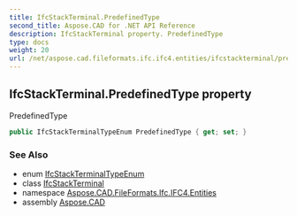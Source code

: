 ```yaml
---
title: IfcStackTerminal.PredefinedType
second_title: Aspose.CAD for .NET API Reference
description: IfcStackTerminal property. PredefinedType
type: docs
weight: 20
url: /net/aspose.cad.fileformats.ifc.ifc4.entities/ifcstackterminal/predefinedtype/
---
```

## IfcStackTerminal.PredefinedType property

PredefinedType

```csharp
public IfcStackTerminalTypeEnum PredefinedType { get; set; }
```

### See Also

* enum [IfcStackTerminalTypeEnum](../../../aspose.cad.fileformats.ifc.ifc4.types/ifcstackterminaltypeenum/)
* class [IfcStackTerminal](../)
* namespace [Aspose.CAD.FileFormats.Ifc.IFC4.Entities](../../ifcstackterminal/)
* assembly [Aspose.CAD](../../../)


